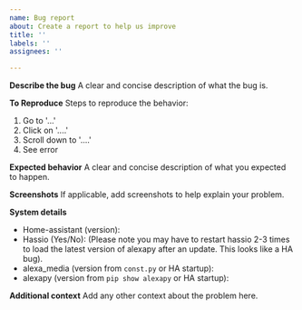 ```yaml
---
name: Bug report
about: Create a report to help us improve
title: ''
labels: ''
assignees: ''

---
```


**Describe the bug**
A clear and concise description of what the bug is.

**To Reproduce**
Steps to reproduce the behavior:
1. Go to '...'
2. Click on '....'
3. Scroll down to '....'
4. See error

**Expected behavior**
A clear and concise description of what you expected to happen.

**Screenshots**
If applicable, add screenshots to help explain your problem.

**System details**
 - Home-assistant (version): 
 - Hassio (Yes/No): (Please note you may have to restart hassio 2-3 times to load the latest version of alexapy after an update. This looks like a HA bug).
 - alexa_media  (version from `const.py` or HA startup):
 - alexapy (version from `pip show alexapy` or HA startup):

**Additional context**
Add any other context about the problem here.
